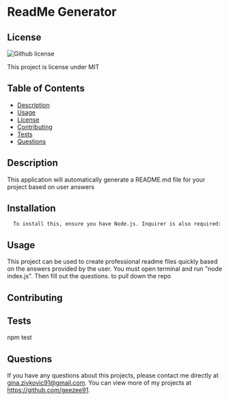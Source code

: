 # ReadMe Generator
  
  ## License 
  ![Github license](http://img.shields.io/badge/license-MIT-blue.svg)
 
  This project is license under MIT
 
  ## Table of Contents
  * [Description](#Description)
  * [Usage](#usage)
  * [License](#license)
  * [Contributing](#contributing)
  * [Tests](#tests)
  * [Questions](#questions)
  
  
  ## Description 
  This application will automatically generate a README.md file for your project based on user answers

  ## Installation 
      To install this, ensure you have Node.js. Inquirer is also required:

  ## Usage 
  This project can be used to create professional readme files quickly based on the answers provided by the user. You must open terminal and run "node index.js". Then fill out the questions. to pull down the repo​

  ## Contributing 
  

  ## Tests
  npm test

  ## Questions
  If you have any questions about this projects, please contact me directly at gina.zivkovic91@gmail.com. You can view more of my projects at https://github.com/geezee91.
